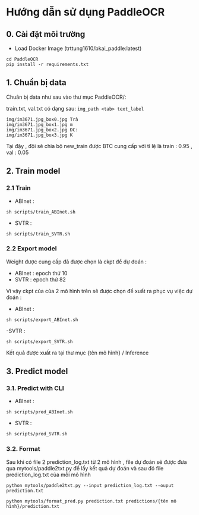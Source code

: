 # Hướng dẫn sử dụng PaddleOCR

## 0. Cài đặt môi trường
- Load Docker Image  (trttung1610/bkai_paddle:latest)
```
cd PaddleOCR 
pip install -r requirements.txt

```

## 1. Chuẩn bị data
Chuân bị data như sau vào thư mục PaddleOCR/: 

train.txt, val.txt có dạng sau: `img_path <tab> text_label`
```
img/im3671.jpg_box0.jpg	Trà
img/im3671.jpg_box1.jpg	m
img/im3671.jpg_box2.jpg	ĐC:
img/im3671.jpg_box3.jpg	K
```
Tại đậy , đội sẽ chia bộ new_train được BTC cung cấp với tỉ lệ là train : 0.95 , val : 0.05

## 2. Train model

### 2.1 Train 
- ABInet : 
```
sh scripts/train_ABInet.sh

```
- SVTR :
```
sh scripts/train_SVTR.sh
```

### 2.2 Export model 

Weight được cung cấp đã được chọn là ckpt để dự đoán : 
- ABInet : epoch thứ 10
- SVTR : epoch thứ 82  

Vì vậy ckpt của của 2 mô hình trên sẽ được chọn để xuất ra  phục vụ việc dự đoán :

  - ABInet :
  ```
  sh scripts/export_ABInet.sh
  ```
  -SVTR :
  ```
  sh scripts/export_SVTR.sh
  ```

Kết quả được xuất ra tại thư mục {tên mô hình} / Inference

## 3. Predict model
### 3.1. Predict with CLI
- ABInet :
```
sh scripts/pred_ABInet.sh

```
- SVTR :
```
sh scripts/pred_SVTR.sh

```

### 3.2. Format 
Sau khi có file 2 prediction_log.txt từ 2 mô hình , file dự đoán sẽ được đưa qua mytools/paddle2txt.py để lấy kết quả dự đoán và sau đó file prediction_log.txt của mỗi mô hình 
```
python mytools/paddle2txt.py --input prediction_log.txt --ouput prediction.txt

python mytools/format_pred.py prediction.txt predictions/{tên mô hình}/prediction.txt

```
